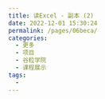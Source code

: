 ```yaml
---
title: 读Excel - 副本 (2)
date: 2022-12-01 15:30:24
permalink: /pages/06beca/
categories:
  - 更多
  - 项目
  - 谷粒学院
  - 课程展示
tags:
  - 
---
```

